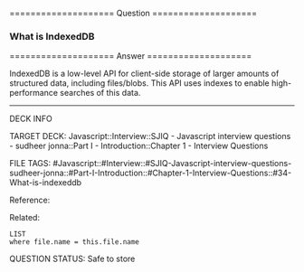==================== Question ====================  

### What is IndexedDB  

==================== Answer ====================  

IndexedDB is a low-level API for client-side storage of larger amounts of
structured data, including files/blobs. This API uses indexes to enable
high-performance searches of this data.

---

DECK INFO

TARGET DECK: Javascript::Interview::SJIQ - Javascript interview questions -
sudheer jonna::Part I - Introduction::Chapter 1 - Interview Questions

FILE TAGS:
#Javascript::#Interview::#SJIQ-Javascript-interview-questions-sudheer-jonna::#Part-I-Introduction::#Chapter-1-Interview-Questions::#34-What-is-indexeddb

Reference:

Related:

```dataview
LIST
where file.name = this.file.name
```

QUESTION STATUS: Safe to store
